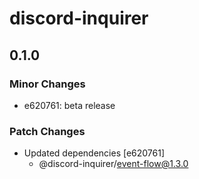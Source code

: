 # discord-inquirer

## 0.1.0

### Minor Changes

- e620761: beta release

### Patch Changes

- Updated dependencies [e620761]
  - @discord-inquirer/event-flow@1.3.0
